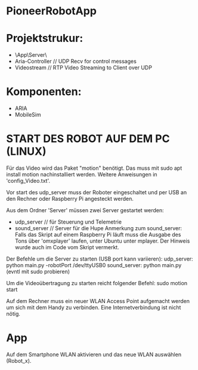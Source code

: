 # PioneerRobotApp

# Projektstrukur:
- <root>\App\Server\
- Aria-Controller	// UDP Recv for control messages
- Videostream	// RTP Video Streaming to Client over UDP

# Komponenten:
- ARIA
- MobileSim

# START DES ROBOT AUF DEM PC (LINUX)

Für das Video wird das Paket "motion" benötigt. Das muss mit sudo apt install motion nachinstalliert werden. 
Weitere Anweisungen in 'config_Video.txt'.

Vor start des udp_server muss der Roboter eingeschaltet und per USB an den Rechner oder Raspberry Pi angesteckt werden.

Aus dem Ordner 'Server' müssen zwei Server gestartet werden:
- udp_server // für Steuerung und Telemetrie
- sound_server // Server für die Hupe
Anmerkung zum sound_server: Falls das Skript auf einem Raspberry Pi läuft muss die Ausgabe des Tons über 'omxplayer' laufen, unter Ubuntu unter mplayer. Der Hinweis wurde auch im Code vom Skript vermerkt.

Der Befehle um die Server zu starten (USB port kann variieren):
udp_server: python main.py -robotPort /dev/ttyUSB0
sound_server: python main.py
(evntl mit sudo probieren)

Um die Videoübertragung zu starten reicht folgender Befehl:
sudo motion start

Auf dem Rechner muss ein neuer WLAN Access Point aufgemacht werden um sich mit dem Handy zu verbinden. Eine Internetverbindung ist nicht nötig.

# App
Auf dem Smartphone WLAN aktivieren und das neue WLAN auswählen (Robot_x).
